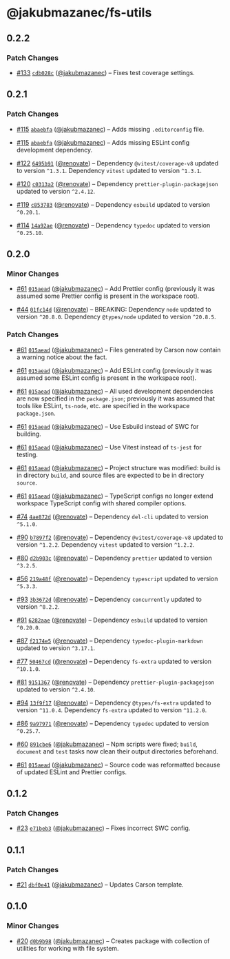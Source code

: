 # @jakubmazanec/fs-utils

## 0.2.2

### Patch Changes

- [#133](https://github.com/jakubmazanec/js-tools/pull/133) [`cdb028c`](https://github.com/jakubmazanec/js-tools/commit/cdb028c85fdc4057023cd856e1afb957019a981d) ([@jakubmazanec](https://github.com/jakubmazanec)) – Fixes test coverage settings.

## 0.2.1

### Patch Changes

- [#115](https://github.com/jakubmazanec/js-tools/pull/115) [`abaebfa`](https://github.com/jakubmazanec/js-tools/commit/abaebfa7bf38639f85ad0466387499669cf8e803) ([@jakubmazanec](https://github.com/jakubmazanec)) – Adds missing `.editorconfig` file.

- [#115](https://github.com/jakubmazanec/js-tools/pull/115) [`abaebfa`](https://github.com/jakubmazanec/js-tools/commit/abaebfa7bf38639f85ad0466387499669cf8e803) ([@jakubmazanec](https://github.com/jakubmazanec)) – Adds missing ESLint config development dependency.

- [#122](https://github.com/jakubmazanec/js-tools/pull/122) [`6495b91`](https://github.com/jakubmazanec/js-tools/commit/6495b91cdb5bb40f4daadd53658009bca8576be8) ([@renovate](https://github.com/apps/renovate)) – Dependency `@vitest/coverage-v8` updated to version `^1.3.1`. Dependency `vitest` updated to version `^1.3.1`.

- [#120](https://github.com/jakubmazanec/js-tools/pull/120) [`c0313a2`](https://github.com/jakubmazanec/js-tools/commit/c0313a201053b456a2cef6e13441c03e40e2f8ae) ([@renovate](https://github.com/apps/renovate)) – Dependency `prettier-plugin-packagejson` updated to version `^2.4.12`.

- [#119](https://github.com/jakubmazanec/js-tools/pull/119) [`c853783`](https://github.com/jakubmazanec/js-tools/commit/c853783261283025a6ae94f06552fe6b471f180d) ([@renovate](https://github.com/apps/renovate)) – Dependency `esbuild` updated to version `^0.20.1`.

- [#114](https://github.com/jakubmazanec/js-tools/pull/114) [`14a92ae`](https://github.com/jakubmazanec/js-tools/commit/14a92ae46c377e47c314d2ffae935255223571ab) ([@renovate](https://github.com/apps/renovate)) – Dependency `typedoc` updated to version `^0.25.10`.

## 0.2.0

### Minor Changes

- [#61](https://github.com/jakubmazanec/js-tools/pull/61) [`015aead`](https://github.com/jakubmazanec/js-tools/commit/015aead928cf2aecf5bdf1380566961f895abb1c) ([@jakubmazanec](https://github.com/jakubmazanec)) – Add Prettier config (previously it was assumed some Prettier config is present in the workspace
  root).

- [#44](https://github.com/jakubmazanec/js-tools/pull/44) [`01fc14d`](https://github.com/jakubmazanec/js-tools/commit/01fc14de26bcca31e45c8a98aad8edd042575775) ([@renovate](https://github.com/apps/renovate)) – BREAKING: Dependency `node` updated to version `^20.8.0`. Dependency `@types/node` updated to
  version `^20.8.5`.

### Patch Changes

- [#61](https://github.com/jakubmazanec/js-tools/pull/61) [`015aead`](https://github.com/jakubmazanec/js-tools/commit/015aead928cf2aecf5bdf1380566961f895abb1c) ([@jakubmazanec](https://github.com/jakubmazanec)) – Files generated by Carson now contain a warning notice about the fact.

- [#61](https://github.com/jakubmazanec/js-tools/pull/61) [`015aead`](https://github.com/jakubmazanec/js-tools/commit/015aead928cf2aecf5bdf1380566961f895abb1c) ([@jakubmazanec](https://github.com/jakubmazanec)) – Add ESLint config (previously it was assumed some ESLint config is present in the workspace root).

- [#61](https://github.com/jakubmazanec/js-tools/pull/61) [`015aead`](https://github.com/jakubmazanec/js-tools/commit/015aead928cf2aecf5bdf1380566961f895abb1c) ([@jakubmazanec](https://github.com/jakubmazanec)) – All used development dependencies are now specified in the `package.json`; previously it was assumed
  that tools like ESLint, `ts-node`, etc. are specified in the workspace `package.json`.

- [#61](https://github.com/jakubmazanec/js-tools/pull/61) [`015aead`](https://github.com/jakubmazanec/js-tools/commit/015aead928cf2aecf5bdf1380566961f895abb1c) ([@jakubmazanec](https://github.com/jakubmazanec)) – Use Esbuild instead of SWC for building.

- [#61](https://github.com/jakubmazanec/js-tools/pull/61) [`015aead`](https://github.com/jakubmazanec/js-tools/commit/015aead928cf2aecf5bdf1380566961f895abb1c) ([@jakubmazanec](https://github.com/jakubmazanec)) – Use Vitest instead of `ts-jest` for testing.

- [#61](https://github.com/jakubmazanec/js-tools/pull/61) [`015aead`](https://github.com/jakubmazanec/js-tools/commit/015aead928cf2aecf5bdf1380566961f895abb1c) ([@jakubmazanec](https://github.com/jakubmazanec)) – Project structure was modified: build is in directory `build`, and source files are expected to be
  in directory `source`.

- [#61](https://github.com/jakubmazanec/js-tools/pull/61) [`015aead`](https://github.com/jakubmazanec/js-tools/commit/015aead928cf2aecf5bdf1380566961f895abb1c) ([@jakubmazanec](https://github.com/jakubmazanec)) – TypeScript configs no longer extend workspace TypeScript config with shared compiler options.

- [#74](https://github.com/jakubmazanec/js-tools/pull/74) [`4ae872d`](https://github.com/jakubmazanec/js-tools/commit/4ae872dc8a9e60f0a5ea74c6fdc98491697f65af) ([@renovate](https://github.com/apps/renovate)) – Dependency `del-cli` updated to version `^5.1.0`.

- [#90](https://github.com/jakubmazanec/js-tools/pull/90) [`b7897f2`](https://github.com/jakubmazanec/js-tools/commit/b7897f2f821a6b329f7fcb600ed18f62d918c8cf) ([@renovate](https://github.com/apps/renovate)) – Dependency `@vitest/coverage-v8` updated to version `^1.2.2`. Dependency `vitest` updated to version `^1.2.2`.

- [#80](https://github.com/jakubmazanec/js-tools/pull/80) [`d2b903c`](https://github.com/jakubmazanec/js-tools/commit/d2b903c7ac3c35829b3fc8f329e0569a88939a9a) ([@renovate](https://github.com/apps/renovate)) – Dependency `prettier` updated to version `^3.2.5`.

- [#56](https://github.com/jakubmazanec/js-tools/pull/56) [`219a48f`](https://github.com/jakubmazanec/js-tools/commit/219a48f738e4d58f95fbbb53e66eb3d65458f29d) ([@renovate](https://github.com/apps/renovate)) – Dependency `typescript` updated to version `^5.3.3`.

- [#93](https://github.com/jakubmazanec/js-tools/pull/93) [`3b3672d`](https://github.com/jakubmazanec/js-tools/commit/3b3672d2bd1c28329cc3e5a38eed80ba9dde215f) ([@renovate](https://github.com/apps/renovate)) – Dependency `concurrently` updated to version `^8.2.2`.

- [#91](https://github.com/jakubmazanec/js-tools/pull/91) [`6282aae`](https://github.com/jakubmazanec/js-tools/commit/6282aae60186472c75b77cbe6e9c50f8d5f128f7) ([@renovate](https://github.com/apps/renovate)) – Dependency `esbuild` updated to version `^0.20.0`.

- [#87](https://github.com/jakubmazanec/js-tools/pull/87) [`f2174e5`](https://github.com/jakubmazanec/js-tools/commit/f2174e50534f27088616f2533e5e3b8309e9d9c8) ([@renovate](https://github.com/apps/renovate)) – Dependency `typedoc-plugin-markdown` updated to version `^3.17.1`.

- [#77](https://github.com/jakubmazanec/js-tools/pull/77) [`50467cd`](https://github.com/jakubmazanec/js-tools/commit/50467cd33ce8a3feae3d39c4712847c1a6f27606) ([@renovate](https://github.com/apps/renovate)) – Dependency `fs-extra` updated to version `^10.1.0`.

- [#81](https://github.com/jakubmazanec/js-tools/pull/81) [`9151367`](https://github.com/jakubmazanec/js-tools/commit/91513674bac7bb66c69c7b37a8f48604935acf5b) ([@renovate](https://github.com/apps/renovate)) – Dependency `prettier-plugin-packagejson` updated to version `^2.4.10`.

- [#94](https://github.com/jakubmazanec/js-tools/pull/94) [`13f9f17`](https://github.com/jakubmazanec/js-tools/commit/13f9f170e6c5a849919115ef206c487c60e26e40) ([@renovate](https://github.com/apps/renovate)) – Dependency `@types/fs-extra` updated to version `^11.0.4`. Dependency `fs-extra` updated to version `^11.2.0`.

- [#86](https://github.com/jakubmazanec/js-tools/pull/86) [`9a97971`](https://github.com/jakubmazanec/js-tools/commit/9a97971f6e6fc7f245f33df3eef8feacd06cd9c0) ([@renovate](https://github.com/apps/renovate)) – Dependency `typedoc` updated to version `^0.25.7`.

- [#60](https://github.com/jakubmazanec/js-tools/pull/60) [`891cbe6`](https://github.com/jakubmazanec/js-tools/commit/891cbe6073aa9c0a40dc54e2cd2687fb9b20ac64) ([@jakubmazanec](https://github.com/jakubmazanec)) – Npm scripts were fixed; `build`, `document` and `test` tasks now clean their output directories
  beforehand.

- [#61](https://github.com/jakubmazanec/js-tools/pull/61) [`015aead`](https://github.com/jakubmazanec/js-tools/commit/015aead928cf2aecf5bdf1380566961f895abb1c) ([@jakubmazanec](https://github.com/jakubmazanec)) – Source code was reformatted because of updated ESLint and Prettier configs.

## 0.1.2

### Patch Changes

- [#23](https://github.com/jakubmazanec/js-tools/pull/23)
  [`e71beb3`](https://github.com/jakubmazanec/js-tools/commit/e71beb333f6dddcdedbe3b284c8aeaed0d1d0f66)
  ([@jakubmazanec](https://github.com/jakubmazanec)) – Fixes incorrect SWC config.

## 0.1.1

### Patch Changes

- [#21](https://github.com/jakubmazanec/js-tools/pull/21)
  [`dbf0e41`](https://github.com/jakubmazanec/js-tools/commit/dbf0e4108dc43d9ec212c1f4ddea38b2e6d916d4)
  ([@jakubmazanec](https://github.com/jakubmazanec)) – Updates Carson template.

## 0.1.0

### Minor Changes

- [#20](https://github.com/jakubmazanec/js-tools/pull/20)
  [`d0b9b98`](https://github.com/jakubmazanec/js-tools/commit/d0b9b9880a28e795afce26e68597e5b3d5caafd6)
  ([@jakubmazanec](https://github.com/jakubmazanec)) – Creates package with collection of utilities
  for working with file system.
